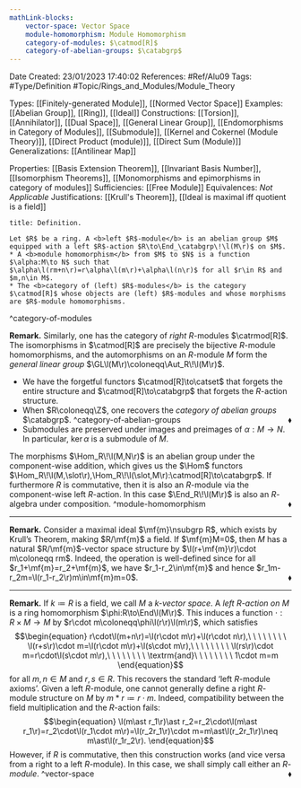 ```yaml
---
mathLink-blocks:
    vector-space: Vector Space
    module-homomorphism: Module Homomorphism
    category-of-modules: $\catmod[R]$
    category-of-abelian-groups: $\catabgrp$
---
```


<div class="topSpace"></div>

Date Created: 23/01/2023 17:40:02
References: #Ref/Alu09
Tags: #Type/Definition #Topic/Rings_and_Modules/Module_Theory

Types: [[Finitely-generated Module]], [[Normed Vector Space]]
Examples: [[Abelian Group]], [[Ring]], [[Ideal]]
Constructions: [[Torsion]], [[Annihilator]], [[Dual Space]], [[General Linear Group]], [[Endomorphisms in Category of Modules]], [[Submodule]], [[Kernel and Cokernel (Module Theory)]], [[Direct Product (module)]], [[Direct Sum (Module)]]
Generalizations: [[Antilinear Map]]

Properties: [[Basis Extension Theorem]], [[Invariant Basis Number]], [[Isomorphism Theorems]], [[Monomorphisms and epimorphisms in category of modules]]
Sufficiencies: [[Free Module]]
Equivalences: <i>Not Applicable</i>
Justifications: [[Krull's Theorem]], [[Ideal is maximal iff quotient is a field]]

``` ad-Definition
title: Definition.

Let $R$ be a ring. A <b>left $R$-module</b> is an abelian group $M$ equipped with a left $R$-action $R\to\End_\catabgrp\!\l(M\r)$ on $M$.
* A <b>module homomorphism</b> from $M$ to $N$ is a function $\alpha:M\to N$ such that $\alpha\l(rm+n\r)=r\alpha\l(m\r)+\alpha\l(n\r)$ for all $r\in R$ and $m,n\in M$.
* The <b>category of (left) $R$-modules</b> is the category $\catmod[R]$ whose objects are (left) $R$-modules and whose morphisms are $R$-module homomorphisms.

```
^category-of-modules

<b>Remark.</b> Similarly, one has the category of <i>right</i> $R$-modules $\catrmod[R]$. The isomorphisms in $\catmod[R]$ are precisely the bijective $R$-module homomorphisms, and the automorphisms on an $R$-module $M$ form the <i>general linear group</i> $\GL\l(M\r)\coloneqq\Aut_R\!\l(M\r)$.
* We have the forgetful functors $\catmod[R]\to\catset$ that forgets the entire structure and $\catmod[R]\to\catabgrp$ that forgets the $R$-action structure.
* When $R\coloneqq\Z$, one recovers the <i>category of abelian groups</i> $\catabgrp$.<span style="float:right;">$\blacklozenge$</span>
^category-of-abelian-groups
* Submodules are preserved under images and preimages of $\alpha:M\to N$. In particular, $\ker\alpha$ is a submodule of $M$.

The morphisms $\Hom_R\!\l(M,N\r)$ is an abelian group under the component-wise addition, which gives us the $\Hom$ functors $\Hom_R\!\l(M,\slot\r),\Hom_R\!\l(\slot,M\r):\catmod[R]\to\catabgrp$. If furthermore $R$ is commutative, then it is also an $R$-module via the component-wise left $R$-action. In this case $\End_R\!\l(M\r)$ is also an $R$-algebra under composition.<span style="float:right;">$\blacklozenge$</span>
^module-homomorphism

---

<b>Remark.</b> Consider a maximal ideal $\mf{m}\nsubgrp R$, which exists by Krull’s Theorem, making $R/\mf{m}$ a field. If $\mf{m}M=0$, then $M$ has a natural $R/\mf{m}$-vector space structure by $\l(r+\mf{m}\r)\cdot m\coloneqq rm$. Indeed, the operation is well-defined since for all $r_1+\mf{m}=r_2+\mf{m}$, we have $r_1-r_2\in\mf{m}$ and hence $r_1m-r_2m=\l(r_1-r_2\r)m\in\mf{m}m=0$.<span style="float:right;">$\blacklozenge$</span>

---

<b>Remark.</b> If $k\coloneqq R$ is a field, we call $M$ a <i>$k$-vector space</i>. A <i>left $R$-action on $M$</i> is a ring homomorphism $\phi:R\to\End\l(M\r)$. This induces a function $\cdot:R\times M\to M$ by $r\cdot m\coloneqq\phi\l(r\r)\l(m\r)$, which satisfies
$$\begin{equation}
    r\cdot\l(m+n\r)=\l(r\cdot m\r)+\l(r\cdot n\r),\ \ \ \ \ \ \ \ \l(r+s\r)\cdot m=\l(r\cdot m\r)+\l(s\cdot m\r),\ \ \ \ \ \ \ \ \l(rs\r)\cdot m=r\cdot\l(s\cdot m\r),\ \ \ \ \ \ \ \ \textrm{and}\ \ \ \ \ \ \ \ 1\cdot m=m
\end{equation}$$
for all $m,n\in M$ and $r,s\in R$. This recovers the standard ‘left $R$-module axioms’. Given a left $R$-module, one cannot generally define a right $R$-module structure on $M$ by $m\ast r\coloneqq r\cdot m$. Indeed, compatibility between the field multiplication and the $R$-action fails:
$$\begin{equation}
    \l(m\ast r_1\r)\ast r_2=r_2\cdot\l(m\ast r_1\r)=r_2\cdot\l(r_1\cdot m\r)=\l(r_2r_1\r)\cdot m=m\ast\l(r_2r_1\r)\neq m\ast\l(r_1r_2\r).
\end{equation}$$
However, if $R$ is commutative, then this construction works (and vice versa from a right to a left $R$-module). In this case, we shall simply call either an <i>$R$-module</i>.<span style="float:right;">$\blacklozenge$</span>
^vector-space
